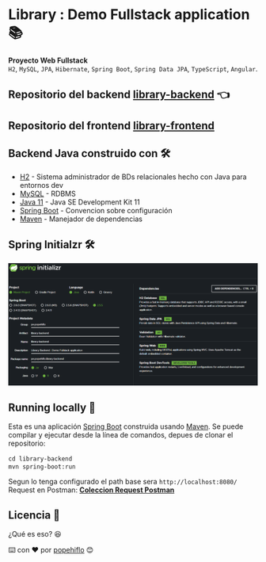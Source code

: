 #  Library : Demo Fullstack application 📚
**Proyecto Web Fullstack**   
`H2`, `MySQL`, `JPA`, `Hibernate`, `Spring Boot`, `Spring Data JPA`, `TypeScript`, `Angular`.  
## Repositorio del backend [library-backend](https://github.com/popehiflo/library-backend) 👈
## Repositorio del frontend [library-frontend](https://github.com/popehiflo/library-frontend)   

## Backend Java construido con 🛠️
* [H2]() - Sistema administrador de BDs relacionales hecho con Java para entornos dev
* [MySQL]() - RDBMS
* [Java 11](https://www.oracle.com/java/technologies/downloads/#java11) - Java SE Development Kit 11
* [Spring Boot](https://spring.io/) - Convencion sobre configuración
* [Maven](https://maven.apache.org/) - Manejador de dependencias   

## Spring Initialzr 🛠️
![Spting Initialzr](./src/main/resources/static/img/library-backend-springInitialzr.png)

## Running locally 🚀
Esta es una aplicación [Spring Boot](https://spring.io/guides/gs/spring-boot/) construida usando [Maven](https://spring.io/guides/gs/maven/). Se puede compilar y ejecutar desde la línea de comandos, depues de clonar el repositorio:  
```
cd library-backend
mvn spring-boot:run
``` 
Segun lo tenga configurado el path base sera `http://localhost:8080/`  
Request en Postman: **[Coleccion Request Postman](https://www.getpostman.com/collections/40b613de845222cba5f5)**
## Licencia 📄
¿Qué es eso? 😆     

         
⌨️ con ❤️ por [popehiflo](https://github.com/popehiflo) 😊

